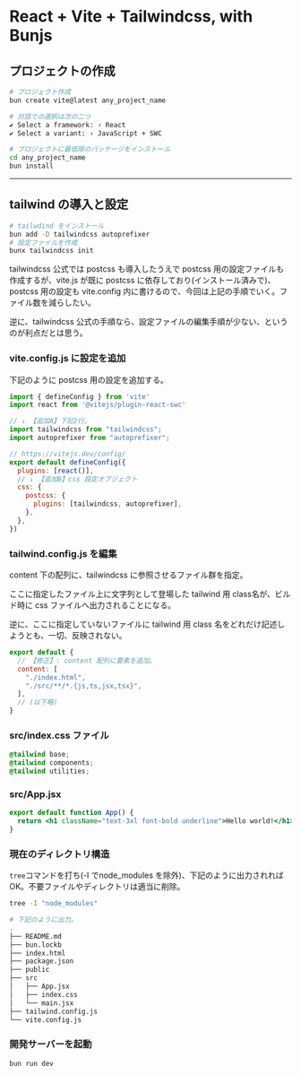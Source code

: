 # React + Vite + Tailwindcss, with Bunjs

## プロジェクトの作成

```bash
# プロジェクト作成
bun create vite@latest any_project_name

# 対話での選択は次の二つ
✔ Select a framework: › React
✔ Select a variant: › JavaScript + SWC

# プロジェクトに最低限のパッケージをインストール
cd any_project_name
bun install
```

---

## tailwind の導入と設定

```bash
# tailwdind をインストール
bun add -D tailwindcss autoprefixer
# 設定ファイルを作成
bunx tailwindcss init
```

tailwindcss 公式では postcss も導入したうえで postcss 用の設定ファイルも作成するが、vite.js が既に postcss に依存しており(インストール済みで)、postcss 用の設定も vite.config 内に書けるので、今回は上記の手順でいく。ファイル数を減らしたい。

逆に、tailwindcss 公式の手順なら、設定ファイルの編集手順が少ない、というのが利点だとは思う。

### vite.config.js に設定を追加

下記のように postcss 用の設定を追加する。

```js
import { defineConfig } from 'vite'
import react from '@vitejs/plugin-react-swc'

// ↓ 【追加A】下記2行。
import tailwindcss from "tailwindcss";
import autoprefixer from "autoprefixer";

// https://vitejs.dev/config/
export default defineConfig({
  plugins: [react()],
  // ↓ 【追加B】css 設定オブジェクト
  css: {
    postcss: {
      plugins: [tailwindcss, autoprefixer],
    },
  },
})
```

### tailwind.config.js を編集

content 下の配列に、tailwindcss に参照させるファイル群を指定。

ここに指定したファイル上に文字列として登場した tailwind 用 class名が、ビルド時に css ファイルへ出力されることになる。

逆に、ここに指定していないファイルに tailwind 用 class 名をどれだけ記述しようとも、一切、反映されない。

```js
export default {
  // 【修正】: content 配列に要素を追加。
  content: [
    "./index.html",
    "./src/**/*.{js,ts,jsx,tsx}",
  ],
  // (以下略)
}
```

### src/index.css ファイル

```css
@tailwind base;
@tailwind components;
@tailwind utilities;
```

### src/App.jsx

```jsx
export default function App() {
  return <h1 className="text-3xl font-bold underline">Hello world!</h1>;
}
```

### 現在のディレクトリ構造

`tree`コマンドを打ち(-I でnode_modules を除外)、下記のように出力されればOK。不要ファイルやディレクトリは適当に削除。

```bash
tree -I "node_modules"

# 下記のように出力。
.
├── README.md
├── bun.lockb
├── index.html
├── package.json
├── public
├── src
│   ├── App.jsx
│   ├── index.css
│   └── main.jsx
├── tailwind.config.js
└── vite.config.js
```

### 開発サーバーを起動

```bash
bun run dev
```
